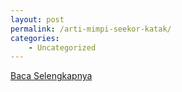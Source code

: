 ```yaml
---
layout: post
permalink: /arti-mimpi-seekor-katak/
categories:
    - Uncategorized
---
```


[Baca Selengkapnya](/03)